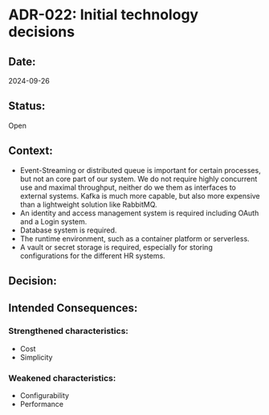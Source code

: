 # ADR-022: Initial technology decisions

## Date:
2024-09-26

## Status:
Open

## Context:

- Event-Streaming or distributed queue is important for certain processes, but not
  an core part of our system. We do not require highly concurrent use and maximal
  throughput, neither do we them as interfaces to external systems.
Kafka is much more capable, but also more expensive than a lightweight solution like RabbitMQ.
- An identity and access management system is required including OAuth and a Login system.
- Database system is required.
- The runtime environment, such as a container platform or serverless.
- A vault or secret storage is required, especially for storing configurations for the different HR systems.

## Decision:

## Intended Consequences:

### Strengthened characteristics:
- Cost
- Simplicity

### Weakened characteristics:
- Configurability
- Performance